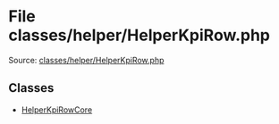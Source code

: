 File classes/helper/HelperKpiRow.php
=========

Source: [classes/helper/HelperKpiRow.php](https://github.com/PrestaShop/PrestaShop/blob/1.6.0.6/classes/helper/HelperKpiRow.php)


Classes
-------

* [HelperKpiRowCore](class.HelperKpiRowCore.md)

